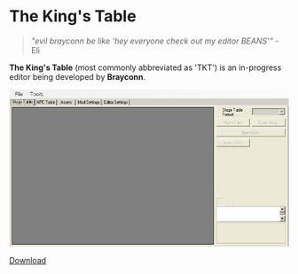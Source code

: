 # The King's Table


> *"evil brayconn be like 'hey everyone check out my editor BEANS'"* - Eli


**The King's Table** (most commonly abbreviated as 'TKT') is an in-progress editor being developed by **Brayconn**. 


![alt text](/wiki/img/TKT-mainmenu1.png)


[Download](https://github.com/Brayconn/TheKingsTable)
